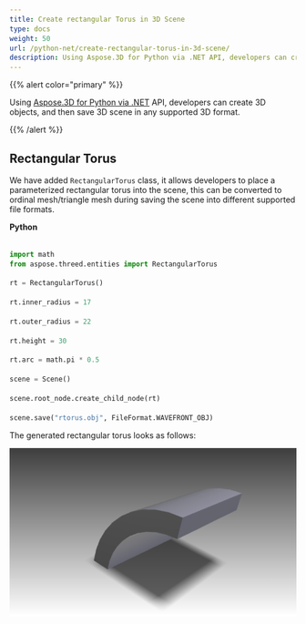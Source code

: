 ```yaml
---
title: Create rectangular Torus in 3D Scene
type: docs
weight: 50
url: /python-net/create-rectangular-torus-in-3d-scene/
description: Using Aspose.3D for Python via .NET API, developers can create 3D objects, and then save 3D scene in any supported 3D format.
---
```


{{% alert color="primary" %}} 

Using [Aspose.3D for Python via .NET](https://products.aspose.com/3d/python-net/) API, developers can create 3D objects, and then save 3D scene in any supported 3D format.

{{% /alert %}} 
## **Rectangular Torus**
We have added `RectangularTorus` class, it allows developers to place a parameterized rectangular torus into the scene, this can be converted to ordinal mesh/triangle mesh during saving the scene into different supported file formats.

**Python**

```py

import math
from aspose.threed.entities import RectangularTorus

rt = RectangularTorus()

rt.inner_radius = 17

rt.outer_radius = 22

rt.height = 30

rt.arc = math.pi * 0.5

scene = Scene()

scene.root_node.create_child_node(rt)

scene.save("rtorus.obj", FileFormat.WAVEFRONT_OBJ)

```

The generated rectangular torus looks as follows:

![todo:image_alt_text](create-rectangular-torus-in-3d-scene_1.png)
